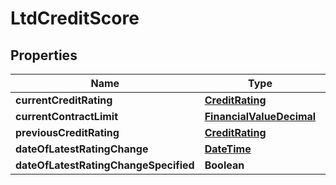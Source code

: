 
# LtdCreditScore

## Properties
Name | Type | Description | Notes
------------ | ------------- | ------------- | -------------
**currentCreditRating** | [**CreditRating**](CreditRating.md) |  |  [optional]
**currentContractLimit** | [**FinancialValueDecimal**](FinancialValueDecimal.md) |  |  [optional]
**previousCreditRating** | [**CreditRating**](CreditRating.md) |  |  [optional]
**dateOfLatestRatingChange** | [**DateTime**](DateTime.md) |  |  [optional]
**dateOfLatestRatingChangeSpecified** | **Boolean** |  |  [optional]



